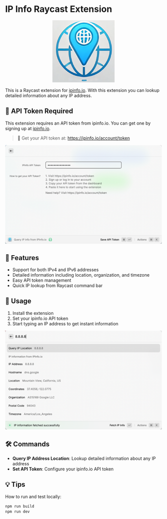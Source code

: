 # IP Info Raycast Extension

<p align="center">
    <img src="./assets/ipinfo.png" width="200" height="200" />
</p>

This is a Raycast extension for [ipinfo.io](https://ipinfo.io/). With this extension you can lookup detailed information about any IP address.

## 🔑 API Token Required

This extension requires an API token from ipinfo.io. You can get one by signing up at [ipinfo.io](https://ipinfo.io/).

> 📝 Get your API token at: https://ipinfo.io/account/token

![How to set API token](images/quickview-how-to-set-apitoken.png)

## 🔧 Features

- Support for both IPv4 and IPv6 addresses
- Detailed information including location, organization, and timezone
- Easy API token management
- Quick IP lookup from Raycast command bar

## 📝 Usage

1. Install the extension
2. Set your ipinfo.io API token
3. Start typing an IP address to get instant information

![How to query IP info](images/quickview-how-to-query-ipinfo.png)

## 🛠️ Commands

- **Query IP Address Location**: Lookup detailed information about any IP address
- **Set API Token**: Configure your ipinfo.io API token 

## 💡 Tips

How to run and test locally:

```bash
npm run build
npm run dev
```
